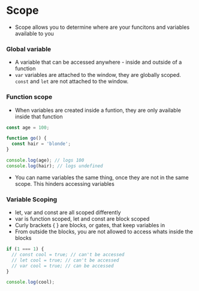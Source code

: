 # Scope

* Scope allows you to determine where are your funcitons and variables available to you

### Global variable
* A variable that can be accessed anywhere - inside and outside of a function
* ```var``` variables are attached to the window, they are globally scoped. ```const``` and ```let``` are not attached to the window.

### Function scope
* When variables are created inside a funtion, they are only available inside that function
```javascript
const age = 100;

function go() {
  const hair = 'blonde';
}

console.log(age); // logs 100
console.log(hair); // logs undefined
```
* You can name variables the same thing, once they are not in the same scope. This hinders accessing variables

### Variable Scoping

* let, var and const are all scoped differently
* var is function scoped, let and const are block scoped
* Curly brackets { } are blocks, or gates, that keep variables in
* From outside the blocks, you are not allowed to access whats inside the blocks

```javascript
if (1 === 1) {
  // const cool = true; // can't be accessed
  // let cool = true; // can't be accessed
  // var cool = true; // can be accessed 
}

console.log(cool);
```


